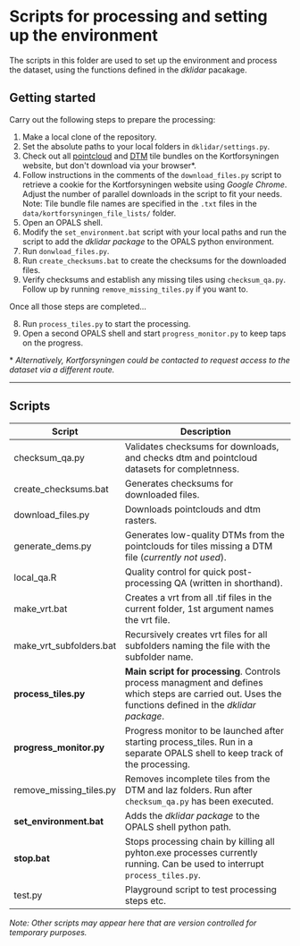# Scripts for processing and setting up the environment
The scripts in this folder are used to set up the environment and process the dataset, using the functions defined in the *dklidar* pacakage. 

## Getting started
Carry out the following steps to prepare the processing:

1. Make a local clone of the repository.
2. Set the absolute paths to your local folders in `dklidar/settings.py`.
3. Check out all [pointcloud](https://download.kortforsyningen.dk/content/dhmpunktsky) and [DTM](https://download.kortforsyningen.dk/content/dhmterr%C3%A6n-04-m-grid) tile bundles on the Kortforsyningen website, but don't download via your browser\*.
4. Follow instructions in the comments of the `download_files.py` script to retrieve a cookie for the Kortforsyningen website using *Google Chrome*. Adjust the number of parallel downloads in the script to fit your needs. Note: Tile bundle file names are specified in the `.txt` files in the `data/kortforsyningen_file_lists/` folder.
5. Open an OPALS shell.
5. Modify the `set_environment.bat` script with your local paths and run the script to add the *dklidar package* to the OPALS python environment.
5. Run `donwload_files.py`. 
6. Run `create_checksums.bat` to create the checksums for the downloaded files.
7. Verify checksums and establish any missing tiles using `checksum_qa.py`. Follow up by running `remove_missing_tiles.py` if you want to. 

Once all those steps are completed...

8. Run `process_tiles.py` to start the processing.
9. Open a second OPALS shell and start `progress_monitor.py` to keep taps on the progress.

\* *Alternatively, Kortforsyningen could be contacted to request access to the  dataset via a different route.* 

----

## Scripts
Script | Description 
--- | ---
checksum_qa.py | Validates checksums for downloads, and checks dtm and pointcloud datasets for completnness.
create_checksums.bat | Generates checksums for downloaded files. 
download_files.py | Downloads pointclouds and dtm rasters.
generate_dems.py | Generates low-quality DTMs from the pointclouds for tiles missing a DTM file (*currently not used*).
local_qa.R | Quality control for quick post-processing QA (written in shorthand).
make_vrt.bat | Creates a vrt from all .tif files in the current folder, 1st argument names the vrt file.
make_vrt_subfolders.bat | Recursively creates vrt files for all subfolders naming the file with the subfolder name.
**process_tiles.py** | **Main script for processing**. Controls process managment and defines which steps are carried out. Uses the functions defined in the *dklidar package*.
**progress_monitor.py** | Progress monitor to be launched after starting process_tiles. Run in a separate OPALS shell to keep track of the processing. 
remove_missing_tiles.py | Removes incomplete tiles from the DTM and laz folders. Run after `checksum_qa.py` has been executed.
**set_environment.bat** | Adds the *dklidar package* to the OPALS shell python path.
**stop.bat** | Stops processing chain by killing all pyhton.exe processes currently running. Can be used to interrupt `process_tiles.py`.
test.py | Playground script to test processing steps etc. 

*Note: Other scripts may appear here that are version controlled for temporary purposes.*
